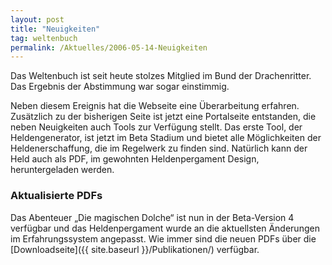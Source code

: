 ```yaml
---
layout: post
title: "Neuigkeiten"
tag: weltenbuch
permalink: /Aktuelles/2006-05-14-Neuigkeiten
---
```


Das Weltenbuch ist seit heute stolzes Mitglied im Bund der Drachenritter. Das Ergebnis der Abstimmung war sogar einstimmig.

Neben diesem Ereignis hat die Webseite eine Überarbeitung erfahren. Zusätzlich zu der bisherigen Seite ist jetzt eine Portalseite entstanden, die neben Neuigkeiten auch Tools zur Verfügung stellt.  Das erste Tool, der Heldengenerator, ist jetzt im Beta Stadium und bietet alle Möglichkeiten der Heldenerschaffung, die im Regelwerk zu finden sind. Natürlich kann der Held auch als PDF, im gewohnten Heldenpergament Design, heruntergeladen werden.

### Aktualisierte PDFs

Das Abenteuer &bdquo;Die magischen Dolche&ldquo; ist nun in der Beta-Version 4 verfügbar und das Heldenpergament wurde an die aktuellsten Änderungen im Erfahrungssystem angepasst. Wie immer sind die neuen PDFs über die [Downloadseite]({{ site.baseurl }}/Publikationen/) verfügbar.
